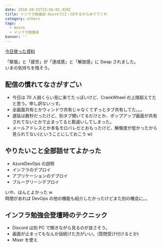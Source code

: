 ```yaml
---
date: 2018-10-31T23:56:02.420Z
title: インフラ勉強会-AzureでCI・CDするからみててくれ
category: others
tags:
  - Azure
  - インフラ勉強会
banner: ''
---
```


[今日使った資料](https://speakerdeck.com/tenn25/azure-cicd)

「緊張」と「疲労」が「達成感」と「解放感」に Swap されました。  
いまの気持ちを残そう。

## 配信の慣れてなさがすごい

- 今日は 70 人弱くらい見に来てたっぽいけど、CrankWheel の上限超えてたと思う。申し訳ないっす。
- 全画面共有とかウィンドウ共有じゃなくてずっとタブ共有してた。。。
- 遅延は数秒だったけど、別タブ開いてるだけとか、ポップアップ画面が共有されてないとかで止まってると勘違いしてしまった。
- メールアドレスとか本名モロバレだとおもったけど、解像度が低かったから見られてない(ということにしておこう w)

## やりたいこと全部話せてよかった

- AzureDevOps の説明
- インフラのデプロイ
- アプリケーションのデプロイ
- ブルーグリーンデプロイ

いや、ほんとよかった w  
時間があれば DevOps の他の機能も紹介したかったけどまた別の機会に。。

## インフラ勉強会登壇時のテクニック

- Discord は別 PC で開きながら見るのが良さそう。
- 画面が止まってもなんか話続けた方がいい。(質問受け付けるとか)
- Mixer を使え
